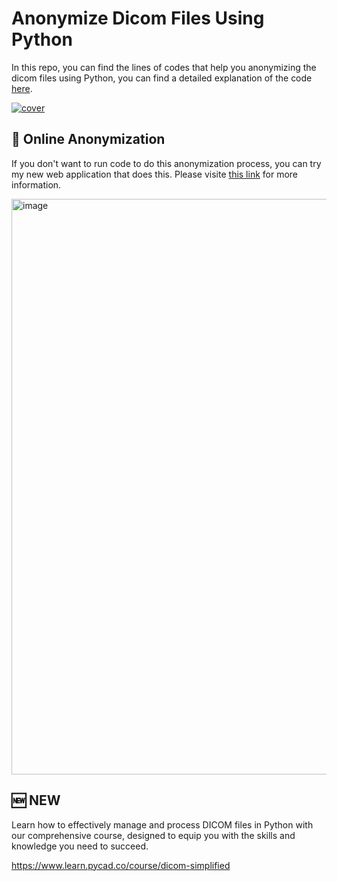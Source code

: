 

# Anonymize Dicom Files Using Python

In this repo, you can find the lines of codes that help you anonymizing the dicom files using Python, you can find a detailed explanation of the code [here](https://pycad.co/dicom-anonymization-using-python/).

[![cover](https://user-images.githubusercontent.com/37108394/201541294-1e69effb-76cf-4220-ac6e-e4c908238dff.png)](https://youtu.be/M8kGQfN8MgU)

## 🚀 Online Anonymization
If you don't want to run code to do this anonymization process, you can try my new web application that does this. Please visite [this link](https://pycad.co/pycadtools/) for more information.

<img width="921" alt="image" src="https://user-images.githubusercontent.com/37108394/227794910-187925b8-1461-4208-8ebd-34f7e0bafba6.png">


## 🆕 NEW
Learn how to effectively manage and process DICOM files in Python with our comprehensive course, designed to equip you with the skills and knowledge you need to succeed.

https://www.learn.pycad.co/course/dicom-simplified
